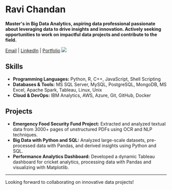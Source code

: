 
<!---
ravichandanrc/ravichandanrc is a ✨ special ✨ repository because its `README.md` (this file) appears on your GitHub profile.
You can click the Preview link to take a look at your changes.
--->
# Ravi Chandan

**Master's in Big Data Analytics, aspiring data professional passionate about leveraging data to drive insights and innovation. Actively seeking opportunities to work on impactful data projects and contribute to the field.**

[Email](mailto:ravichandanrc@gmail.com) | [LinkedIn](https://www.linkedin.com/in/ravichandan) | [Portfolio](https://ravichandanrc.github.io/)
![](https://komarev.com/ghpvc/?username=ravichandanrce&base=504)
## Skills

- **Programming Languages:** Python, R, C++, JavaScript, Shell Scripting
- **Databases & Tools:** MS SQL Server, MySQL, PostgreSQL, MongoDB, MS Excel, Apache Spark, Tableau, Linux, Unix
- **Cloud & DevOps:** IBM Analytics, AWS, Azure, Git, GitHub, Docker

## Projects

- **Emergency Food Security Fund Project:** Extracted and analyzed textual data from 3000+ pages of unstructured PDFs using OCR and NLP techniques.
- **Big Data with Python and SQL:** Analyzed large-scale datasets, pre-processed data with Pandas, and derived insights using Python and SQL.
- **Performance Analytics Dashboard:** Developed a dynamic Tableau dashboard for cricket analytics, processing data with Pandas and visualizing with Matplotlib.

---

Looking forward to collaborating on innovative data projects!
